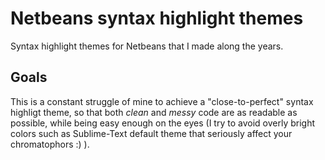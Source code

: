 # Netbeans syntax highlight themes
Syntax highlight themes for Netbeans that I made along the years.
## Goals
This is a constant struggle of mine to achieve a "close-to-perfect" syntax highligt theme, so that both *clean* and *messy* code are as readable as possible, while being easy enough on the eyes (I try to avoid overly bright colors such as Sublime-Text default theme that seriously affect your chromatophors :) ).
